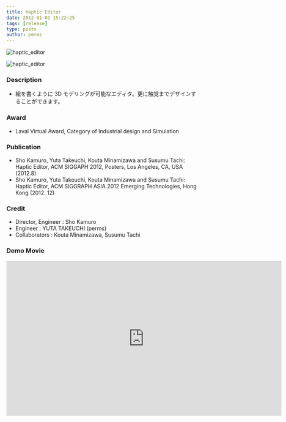 ```yaml
---
title: Haptic Editor
date: 2012-01-01 15:22:25
tags: [release]
type: posts
author: perms
---
```


![haptic_editor](/img/works/haptic_editor.png 'haptic_editor')

![haptic_editor](/img/works/haptic_editor_2.png 'haptic_editor')

### Description

* 絵を書くように 3D モデリングが可能なエディタ。更に触覚までデザインすることができます。

### Award

* Laval Virtual Award, Category of Industrial design and Simulation

### Publication

* Sho Kamuro, Yuta Takeuchi, Kouta Minamizawa and Susumu Tachi: Haptic Editor, ACM SIGGAPH 2012, Posters, Los Angeles, CA, USA (2012.8)
* Sho Kamuro, Yuta Takeuchi, Kouta Minamizawa and Susumu Tachi: Haptic Editor, ACM SIGGRAPH ASIA 2012 Emerging Technologies, Hong Kong (2012. 12)

### Credit

* Director, Engineer : Sho Kamuro
* Engineer : YUTA TAKEUCHI (perms)
* Collaborators : Kouta Minamizawa, Susumu Tachi

### Demo Movie

<iframe width="720" height="405" src="https://www.youtube.com/embed/udJanuWtV4g" frameborder="0" gesture="media" allow="encrypted-media" allowfullscreen></iframe>
